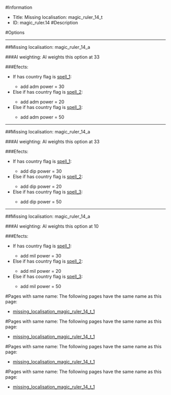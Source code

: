 #Information
 - Title: Missing localisation: magic_ruler_14_t
 - ID: magic_ruler.14
#Description

#Options

___
##Missing localisation: magic_ruler_14_a

###AI weighting:
AI weights this option at 33


###Efects:<ul><li>If has country flag is [spell_1](../flags/spell_1.md):</li><ul><li>add adm power = 30</li></ul><li>Else if has country flag is [spell_2](../flags/spell_2.md):</li><ul><li>add adm power = 20</li></ul><li>Else if has country flag is [spell_3](../flags/spell_3.md):</li><ul><li>add adm power = 50</li></ul></ul>

___
##Missing localisation: magic_ruler_14_a

###AI weighting:
AI weights this option at 33


###Efects:<ul><li>If has country flag is [spell_1](../flags/spell_1.md):</li><ul><li>add dip power = 30</li></ul><li>Else if has country flag is [spell_2](../flags/spell_2.md):</li><ul><li>add dip power = 20</li></ul><li>Else if has country flag is [spell_3](../flags/spell_3.md):</li><ul><li>add dip power = 50</li></ul></ul>

___
##Missing localisation: magic_ruler_14_a

###AI weighting:
AI weights this option at 10


###Efects:<ul><li>If has country flag is [spell_1](../flags/spell_1.md):</li><ul><li>add mil power = 30</li></ul><li>Else if has country flag is [spell_2](../flags/spell_2.md):</li><ul><li>add mil power = 20</li></ul><li>Else if has country flag is [spell_3](../flags/spell_3.md):</li><ul><li>add mil power = 50</li></ul></ul>


#Pages with same name:
The following pages have the same name as this page:
 - [missing_localisation_magic_ruler_14_t_1](missing_localisation_magic_ruler_14_t_1.md)


#Pages with same name:
The following pages have the same name as this page:
 - [missing_localisation_magic_ruler_14_t_1](missing_localisation_magic_ruler_14_t_1.md)


#Pages with same name:
The following pages have the same name as this page:
 - [missing_localisation_magic_ruler_14_t_1](missing_localisation_magic_ruler_14_t_1.md)


#Pages with same name:
The following pages have the same name as this page:
 - [missing_localisation_magic_ruler_14_t_1](missing_localisation_magic_ruler_14_t_1.md)
